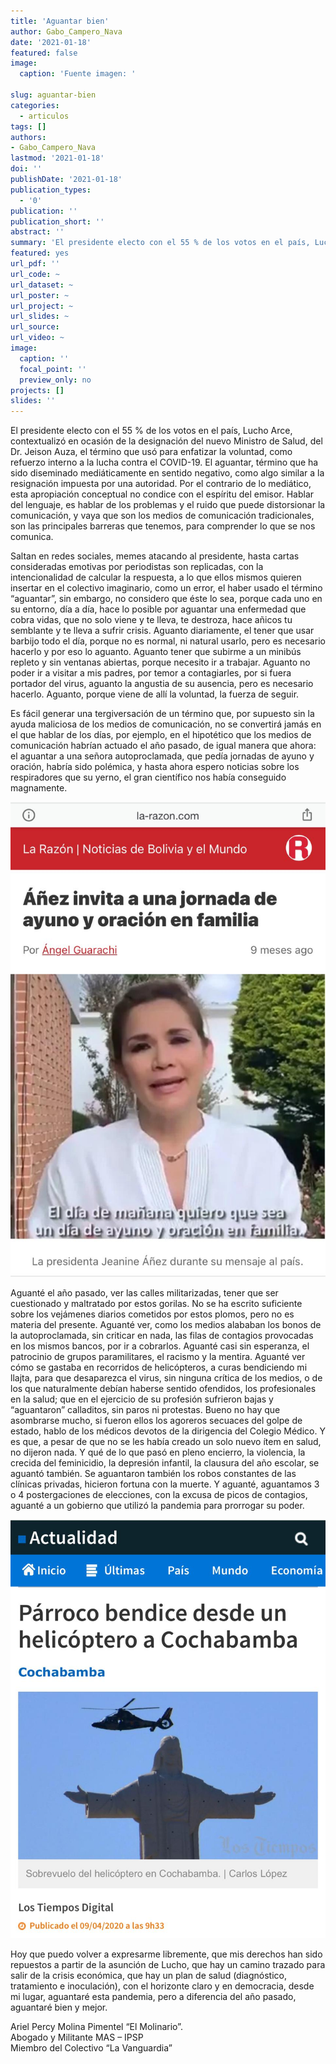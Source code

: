 ```yaml
---
title: 'Aguantar bien'
author: Gabo_Campero_Nava
date: '2021-01-18'
featured: false
image:
  caption: 'Fuente imagen: '

slug: aguantar-bien
categories:
  - articulos
tags: []
authors:
- Gabo_Campero_Nava
lastmod: '2021-01-18'
doi: ''
publishDate: '2021-01-18'
publication_types:
  - '0'
publication: ''
publication_short: ''
abstract: ''
summary: 'El presidente electo con el 55 % de los votos en el país, Lucho Arce, contextualizó en ocasión de la designación del nuevo Ministro de Salud,'
featured: yes
url_pdf: ''
url_code: ~
url_dataset: ~
url_poster: ~
url_project: ~
url_slides: ~
url_source: 
url_video: ~
image:
  caption: ''
  focal_point: ''
  preview_only: no
projects: []
slides: ''
---
```

El presidente electo con el 55 % de los votos en el país, Lucho Arce, contextualizó en ocasión de la designación del nuevo Ministro de Salud, del Dr. Jeison Auza, el término que usó para enfatizar la voluntad, como refuerzo interno a la lucha contra el COVID-19. El aguantar, término que ha sido diseminado mediáticamente en sentido negativo, como algo similar a la resignación impuesta por una autoridad. Por el contrario de lo mediático, esta apropiación conceptual no condice con el espíritu del emisor. Hablar del lenguaje, es hablar de los problemas y el ruido que puede distorsionar la comunicación, y vaya que son los medios de comunicación tradicionales, son las principales barreras que tenemos, para comprender lo que se nos comunica.

Saltan en redes sociales, memes atacando al presidente, hasta cartas consideradas emotivas por periodistas son replicadas, con la intencionalidad de calcular la respuesta, a lo que ellos mismos quieren insertar en el colectivo imaginario, como un error, el haber usado el término “aguantar”, sin embargo, no considero que éste lo sea, porque cada uno en su entorno, día a día, hace lo posible por aguantar una enfermedad que cobra vidas, que no solo viene y te lleva, te destroza, hace añicos tu semblante y te lleva a sufrir crisis. Aguanto diariamente, el tener que usar barbijo todo el día, porque no es normal, ni natural usarlo, pero es necesario hacerlo y por eso lo aguanto. Aguanto tener que subirme a un minibús repleto y sin ventanas abiertas, porque necesito ir a trabajar. Aguanto no poder ir a visitar a mis padres, por temor a contagiarles, por si fuera portador del virus, aguanto la angustia de su ausencia, pero es necesario hacerlo. Aguanto, porque viene de allí la voluntad, la fuerza de seguir.

Es fácil generar una tergiversación de un término que, por supuesto sin la ayuda maliciosa de los medios de comunicación, no se convertirá jamás en el que hablar de los días, por ejemplo, en el hipotético que los medios de comunicación habrían actuado el año pasado, de igual manera que ahora: el aguantar a una señora autoproclamada, que pedía jornadas de ayuno y oración, habría sido polémica, y hasta ahora espero noticias sobre los respiradores que su yerno, el gran científico nos había conseguido magnamente.

![](1.jpeg)

Aguanté el año pasado, ver las calles militarizadas, tener que ser cuestionado y maltratado por estos gorilas. No se ha escrito suficiente sobre los vejámenes diarios cometidos por estos plomos, pero no es materia del presente. Aguanté ver, como los medios alababan los bonos de la autoproclamada, sin criticar en nada, las filas de contagios provocadas en los mismos bancos, por ir a cobrarlos. Aguanté casi sin esperanza, el patrocinio de grupos paramilitares, el racismo y la mentira. Aguanté ver cómo se gastaba en recorridos de helicópteros, a curas bendiciendo mi llajta, para que desaparezca el virus, sin ninguna crítica de los medios, o de los que naturalmente debían haberse sentido ofendidos, los profesionales en la salud; que en el ejercicio de su profesión sufrieron bajas y “aguantaron” calladitos, sin paros ni protestas. Bueno no hay que asombrarse mucho, si fueron ellos los agoreros secuaces del golpe de estado, hablo de los médicos devotos de la dirigencia del Colegio Médico. Y es que, a pesar de que no se les había creado un solo nuevo ítem en salud, no dijeron nada.  Y qué de lo que pasó en pleno encierro, la violencia, la crecida del feminicidio, la depresión infantil, la clausura del año escolar, se aguantó también. Se aguantaron también los robos constantes de las clínicas privadas, hicieron fortuna con la muerte. Y aguanté, aguantamos 3 o 4 postergaciones de elecciones, con la excusa de picos de contagios, aguanté a un gobierno que utilizó la pandemia para prorrogar su poder. 

![](2.jpeg)

Hoy que puedo volver a expresarme libremente, que mis derechos han sido repuestos a partir de la asunción de Lucho, que hay un camino trazado para salir de la crisis económica, que hay un plan de salud (diagnóstico, tratamiento e inoculación), con el horizonte claro y en democracia, desde mi lugar, aguantaré esta pandemia, pero a diferencia del año pasado, aguantaré bien y mejor. 

Ariel Percy Molina Pimentel “El Molinario”.<br>
Abogado y Militante MAS – IPSP<br>
Miembro del Colectivo “La Vanguardia”
